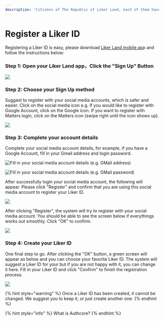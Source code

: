 ```yaml
---
description: 'Citizens of The Republic of Liker Land, each of them have a unique Liker ID'
---
```


# Register a Liker ID

Registering a Liker ID is easy, please download [Liker Land mobile ap](https://like.co/in/getapp)p and follow the instructions below:

### Step 1: Open your Liker Land app，Click the "Sign Up" Button

![](../../.gitbook/assets/sign-in.png)

### **Step 2: Choose your Sign Up method**

Suggest to register with your social media accounts, which is safer and easier. Click on the social media icon e.g. If you would like to register with Google Account, click on the Google icon. If you want to register with Matters login, click on the Matters icon \(swipe right until the icon shows up\).

![](../../.gitbook/assets/img_2334.PNG)

### Step 3: Complete your account details

Complete your social media account details, for example, if you have a Google Account, fill in your Gmail address and login password.



![Fill in your social media account details \(e.g. GMail address\)](../../.gitbook/assets/img_2338.PNG)

![Fill in your social media account details \(e.g. GMail password\)](../../.gitbook/assets/img_2339.PNG)

After successfully login your social media account, the following will appear. Please click "Register" and confirm that you are using this social media account to register your Liker ID.

![](../../.gitbook/assets/img_2340.PNG)

After clicking "Register", the system will try to register with your social media account. You should be able to see the screen below if everythings works out smoothly. Click "OK" to confirm.

![](../../.gitbook/assets/img_2341.png)

### Step 4: Create your Liker ID

One final step to go. After clicking the "OK" button, a green screen will appear as below and you can choose your favorite Liker ID. The system will suggest a Liker ID for your but if you are not happy with it, you can change it here. Fill in your Liker ID and click "Confirm" to finish the registration process.

![](../../.gitbook/assets/img_3461.jpg)

{% hint style="warning" %}
Once a Liker ID has been created, it cannot be changed.  We suggest you to keep it, or just create another one.
{% endhint %}

{% hint style="info" %}
What is Authcore?
{% endhint %}

